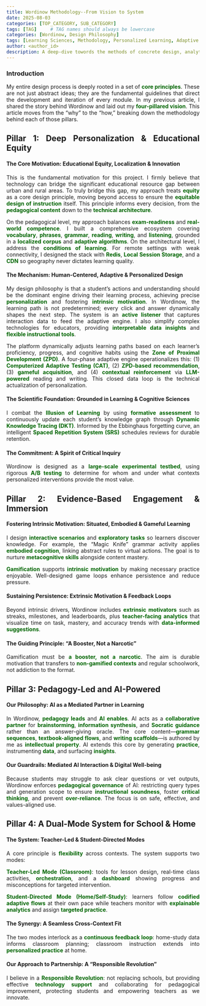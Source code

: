 ```yaml
---
title: Wordinow Methodology--From Vision to System
date: 2025-08-03
categories: [TOP_CATEGORY, SUB_CATEGORY]
tags: [TAG]     # TAG names should always be lowercase
categories: [Wordinow, Design Philosophy]
tags: [Learning Sciences, Methodology, Personalized Learning, Adaptive Systems, Teacher-Facing Analytics, Learning Analytics, HCI in Education, Evidence-Based Design, Gamification, Embodied Learning, AI in Education, Responsible AI, Cross-Context Learning, Equity]
author: <author_id>
description: A deep-dive towords the methods of concrete design, analytics, and AI choices that operationalize Wordinow’s four pillars into a working, scalable learning system.
---
```

<div markdown="1" style="text-align: justify;">

<h3>Introduction</h3>
<p>
My entire design process is deeply rooted in a set of <strong style="color:#006400;">core principles</strong>. These are not just abstract ideas; they are the fundamental guidelines that direct the development and iteration of every module. In my previous article, I shared the story behind Wordinow and laid out my <strong style="color:#006400;">four-pillared vision</strong>. This article moves from the “why” to the “how,” breaking down the methodology behind each of those pillars.
</p>

<h2>Pillar 1: Deep Personalization &amp; Educational Equity</h2>

<h4>The Core Motivation: Educational Equity, Localization &amp; Innovation</h4>
<p>
This is the fundamental motivation for this project. I firmly believe that technology can bridge the significant educational resource gap between urban and rural areas. To truly bridge this gap, my approach treats <strong style="color:#006400;">equity</strong> as a core design principle, moving beyond access to ensure the <strong style="color:#006400;">equitable design of instruction</strong> itself. This principle informs every decision, from the <strong style="color:#006400;">pedagogical content</strong> down to the <strong style="color:#006400;">technical architecture</strong>.
</p>
<p>
On the pedagogical level, my approach balances <strong style="color:#006400;">exam-readiness</strong> and <strong style="color:#006400;">real-world competence</strong>. I built a comprehensive ecosystem covering <strong style="color:#006400;">vocabulary</strong>, <strong style="color:#006400;">phrases</strong>, <strong style="color:#006400;">grammar</strong>, <strong style="color:#006400;">reading</strong>, <strong style="color:#006400;">writing</strong>, and <strong style="color:#006400;">listening</strong>, grounded in a <strong style="color:#006400;">localized corpus</strong> and <strong style="color:#006400;">adaptive algorithms</strong>. On the architectural level, I address the <strong style="color:#006400;">conditions of learning</strong>. For remote settings with weak connectivity, I designed the stack with <strong style="color:#006400;">Redis</strong>, <strong style="color:#006400;">Local Session Storage</strong>, and a <strong style="color:#006400;">CDN</strong> so geography never dictates learning quality.
</p>

<h4>The Mechanism: Human-Centered, Adaptive &amp; Personalized Design</h4>
<p>
My design philosophy is that a student’s actions and understanding should be the dominant engine driving their learning process, achieving precise <strong style="color:#006400;">personalization</strong> and fostering <strong style="color:#006400;">intrinsic motivation</strong>. In Wordinow, the learning path is not predetermined; every click and answer dynamically shapes the next step. The system is an <strong style="color:#006400;">active listener</strong> that captures interaction data to feed the adaptive engine. I also simplify complex technologies for educators, providing <strong style="color:#006400;">interpretable data insights</strong> and <strong style="color:#006400;">flexible instructional tools</strong>.
</p>
<p>
The platform dynamically adjusts learning paths based on each learner’s proficiency, progress, and cognitive habits using the <strong style="color:#006400;">Zone of Proximal Development (ZPD)</strong>. A four-phase adaptive engine operationalizes this: (1) <strong style="color:#006400;">Computerized Adaptive Testing (CAT)</strong>, (2) <strong style="color:#006400;">ZPD-based recommendation</strong>, (3) <strong style="color:#006400;">gameful acquisition</strong>, and (4) <strong style="color:#006400;">contextual reinforcement</strong> via <strong style="color:#006400;">LLM-powered</strong> reading and writing. This closed data loop is the technical actualization of personalization.
</p>

<h4>The Scientific Foundation: Grounded in Learning &amp; Cognitive Sciences</h4>
<p>
I combat the <strong style="color:#006400;">Illusion of Learning</strong> by using <strong style="color:#006400;">formative assessment</strong> to continuously update each student’s knowledge graph through <strong style="color:#006400;">Dynamic Knowledge Tracing (DKT)</strong>. Informed by the Ebbinghaus forgetting curve, an intelligent <strong style="color:#006400;">Spaced Repetition System (SRS)</strong> schedules reviews for durable retention.
</p>

<h4>The Commitment: A Spirit of Critical Inquiry</h4>
<p>
Wordinow is designed as a <strong style="color:#006400;">large-scale experimental testbed</strong>, using rigorous <strong style="color:#006400;">A/B testing</strong> to determine for whom and under what contexts personalized interventions provide the most value.
</p>

<h2>Pillar 2: Evidence-Based Engagement &amp; Immersion</h2>

<h4>Fostering Intrinsic Motivation: Situated, Embodied &amp; Gameful Learning</h4>
<p>
I design <strong style="color:#006400;">interactive scenarios</strong> and <strong style="color:#006400;">exploratory tasks</strong> so learners discover knowledge. For example, the “Magic Knife” grammar activity applies <strong style="color:#006400;">embodied cognition</strong>, linking abstract rules to virtual actions. The goal is to nurture <strong style="color:#006400;">metacognitive skills</strong> alongside content mastery.
</p>
<p>
<strong style="color:#006400;">Gamification</strong> supports <strong style="color:#006400;">intrinsic motivation</strong> by making necessary practice enjoyable. Well-designed game loops enhance persistence and reduce pressure.
</p>

<h4>Sustaining Persistence: Extrinsic Motivation &amp; Feedback Loops</h4>
<p>
Beyond intrinsic drivers, Wordinow includes <strong style="color:#006400;">extrinsic motivators</strong> such as streaks, milestones, and leaderboards, plus <strong style="color:#006400;">teacher-facing analytics</strong> that visualize time on task, mastery, and accuracy trends with <strong style="color:#006400;">data-informed suggestions</strong>.
</p>

<h4>The Guiding Principle: “A Booster, Not a Narcotic”</h4>
<p>
Gamification must be <strong style="color:#006400;">a booster, not a narcotic</strong>. The aim is durable motivation that transfers to <strong style="color:#006400;">non-gamified contexts</strong> and regular schoolwork, not addiction to the format.
</p>

<h2>Pillar 3: Pedagogy-Led and AI-Powered</h2>

<h4>Our Philosophy: AI as a Mediated Partner in Learning</h4>
<p>
In Wordinow, <strong style="color:#006400;">pedagogy leads</strong> and <strong style="color:#006400;">AI enables</strong>. AI acts as a <strong style="color:#006400;">collaborative partner</strong> for <strong style="color:#006400;">brainstorming</strong>, <strong style="color:#006400;">information synthesis</strong>, and <strong style="color:#006400;">Socratic guidance</strong> rather than an answer-giving oracle. The core content—<strong style="color:#006400;">grammar sequences</strong>, <strong style="color:#006400;">textbook-aligned flows</strong>, and <strong style="color:#006400;">writing scaffolds</strong>—is authored by me as <strong style="color:#006400;">intellectual property</strong>. AI extends this core by generating <strong style="color:#006400;">practice</strong>, instrumenting <strong style="color:#006400;">data</strong>, and surfacing <strong style="color:#006400;">insights</strong>.
</p>

<h4>Our Guardrails: Mediated AI Interaction &amp; Digital Well-being</h4>
<p>
Because students may struggle to ask clear questions or vet outputs, Wordinow enforces <strong style="color:#006400;">pedagogical governance</strong> of AI: restricting query types and generation scope to ensure <strong style="color:#006400;">instructional soundness</strong>, foster <strong style="color:#006400;">critical thinking</strong>, and prevent <strong style="color:#006400;">over-reliance</strong>. The focus is on safe, effective, and values-aligned use.
</p>

<h2>Pillar 4: A Dual-Mode System for School &amp; Home</h2>

<h4>The System: Teacher-Led &amp; Student-Directed Modes</h4>
<p>
A core principle is <strong style="color:#006400;">flexibility</strong> across contexts. The system supports two modes:
</p>
<p>
<strong style="color:#006400;">Teacher-Led Mode (Classroom)</strong>: tools for lesson design, real-time class activities, <strong style="color:#006400;">orchestration</strong>, and a <strong style="color:#006400;">dashboard</strong> showing progress and misconceptions for targeted intervention.
</p>
<p>
<strong style="color:#006400;">Student-Directed Mode (Home/Self-Study)</strong>: learners follow <strong style="color:#006400;">codified adaptive flows</strong> at their own pace while teachers monitor with <strong style="color:#006400;">explainable analytics</strong> and assign <strong style="color:#006400;">targeted practice</strong>.
</p>

<h4>The Synergy: A Seamless Cross-Context Fit</h4>
<p>
The two modes interlock as a <strong style="color:#006400;">continuous feedback loop</strong>: home-study data informs classroom planning; classroom instruction extends into <strong style="color:#006400;">personalized practice</strong> at home.
</p>

<h4>Our Approach to Partnership: A “Responsible Revolution”</h4>
<p>
I believe in a <strong style="color:#006400;">Responsible Revolution</strong>: not replacing schools, but providing effective <strong style="color:#006400;">technology support</strong> and collaborating for pedagogical improvement, protecting students and empowering teachers as we innovate.
</p>

</div>

</div>

